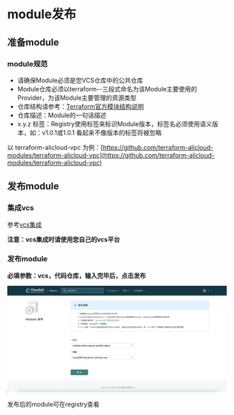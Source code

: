 # module发布

## 准备module

### module规范

- 请确保Module必须是您VCS仓库中的公共仓库
- Module仓库必须以terraform--三段式命名为该Module主要使用的Provider，为该Module主要管理的资源类型
- 仓库结构请参考：[Terraform官方模块结构说明](https://www.terraform.io/registry/modules/publish)
- 仓库描述：Module的一句话描述
- x.y.z 标签：Registry使用标签来标识Module版本，标签名必须使用语义版本，如：v1.0.1或1.0.1 看起来不像版本的标签将被忽略

以 terraform-alicloud-vpc 为例：[https://github.com/terraform-alicloud-modules/terraform-alicloud-vpc](https://github.com/terraform-alicloud-modules/terraform-alicloud-vpc)

## 发布module

### 集成vcs

参考[vcs集成](../cases/create-vcs.md)

**注意：vcs集成时请使用您自己的vcs平台**

### 发布module

**必填参数：vcs，代码仓库，输入完毕后，点击发布**

![img](../images/registry-module-publish1.png)

发布后的module可在registry查看